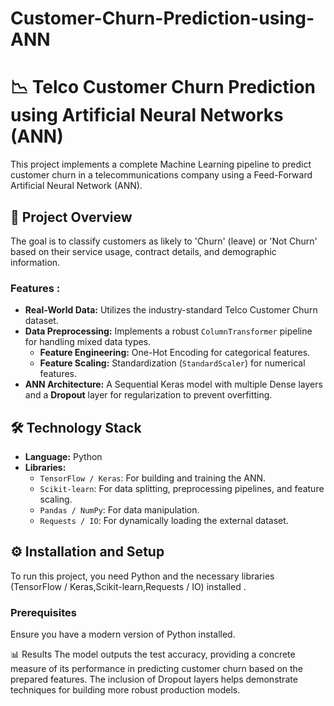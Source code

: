 # Customer-Churn-Prediction-using-ANN

# 📉 Telco Customer Churn Prediction using Artificial Neural Networks (ANN)

This project implements a complete Machine Learning pipeline to predict customer churn in a telecommunications company using a Feed-Forward Artificial Neural Network (ANN).
## 🚀 Project Overview

The goal is to classify customers as likely to 'Churn' (leave) or 'Not Churn' based on their service usage, contract details, and demographic information.

### Features :
* **Real-World Data:** Utilizes the industry-standard Telco Customer Churn dataset.
* **Data Preprocessing:** Implements a robust `ColumnTransformer` pipeline for handling mixed data types.
    * **Feature Engineering:** One-Hot Encoding for categorical features.
    * **Feature Scaling:** Standardization (`StandardScaler`) for numerical features.
* **ANN Architecture:** A Sequential Keras model with multiple Dense layers and a **Dropout** layer for regularization to prevent overfitting.

## 🛠️ Technology Stack

* **Language:** Python
* **Libraries:**
    * `TensorFlow / Keras`: For building and training the ANN.
    * `Scikit-learn`: For data splitting, preprocessing pipelines, and feature scaling.
    * `Pandas / NumPy`: For data manipulation.
    * `Requests / IO`: For dynamically loading the external dataset.

## ⚙️ Installation and Setup

To run this project, you need Python and the necessary libraries (TensorFlow / Keras,Scikit-learn,Requests / IO) installed .

###  Prerequisites

Ensure you have a modern version of Python installed.

📊 Results
The model outputs the test accuracy, providing a concrete measure of its performance in predicting customer churn based on the prepared features. The inclusion of Dropout layers helps demonstrate techniques for building more robust production models.

